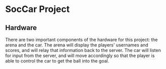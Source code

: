 # SocCar Project

## Hardware

There are two important components of the hardware for this project: the arena and the car. The arena will display the players' usernames and scores, and will relay that information back to the server. The car will listen for input from the server, and will move accordingly so that the player is able to control the car to get the ball into the goal.
